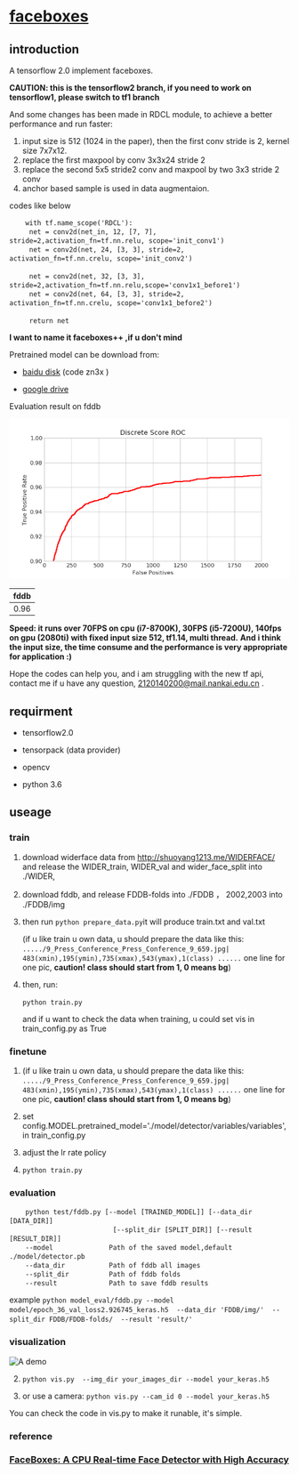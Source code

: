 # [faceboxes](https://arxiv.org/abs/1708.05234)

## introduction

A tensorflow 2.0 implement faceboxes. 

 **CAUTION: this is the tensorflow2 branch, 
 if you need to work on tensorflow1, 
 please switch to tf1 branch**
 
 
And some changes has been made in RDCL module, 
to achieve a better performance and run faster:
 
   1. input size is 512 (1024 in the paper), then the first conv stride is 2, kernel size 7x7x12.
   2. replace the first maxpool by conv 3x3x24 stride 2
   3. replace the second 5x5 stride2 conv and maxpool by two 3x3 stride 2 conv
   4. anchor based sample is used in data augmentaion.
   
   
   codes like below
   ```
       with tf.name_scope('RDCL'):
        net = conv2d(net_in, 12, [7, 7], stride=2,activation_fn=tf.nn.relu, scope='init_conv1')
        net = conv2d(net, 24, [3, 3], stride=2, activation_fn=tf.nn.crelu, scope='init_conv2')
       
        net = conv2d(net, 32, [3, 3], stride=2,activation_fn=tf.nn.relu,scope='conv1x1_before1')
        net = conv2d(net, 64, [3, 3], stride=2, activation_fn=tf.nn.crelu, scope='conv1x1_before2')
        
        return net

   ```
**I want to name it faceboxes++ ,if u don't mind**


Pretrained model can be download from:

+ [baidu disk](https://pan.baidu.com/s/14glOjQYRxKL-QPPHl6HRRQ) (code zn3x )

+ [google drive](https://drive.google.com/open?id=1KO2PuHiBgQEY5uOyLGdFbxBlqPAosY-s)

Evaluation result on fddb

 ![fddb](https://github.com/610265158/faceboxes-tensorflow/blob/master/figures/Figure_1.png)

| fddb   |
| :------: | 
|  0.96 | 


 **Speed: it runs over 70FPS on cpu (i7-8700K), 30FPS (i5-7200U), 140fps on gpu (2080ti) with fixed input size 512, tf1.14, multi thread.**
 **And i think the input size, the time consume and the performance is very appropriate for application :)**
 
Hope the codes can help you, and i am struggling with the new tf api, contact me if u have any question,      2120140200@mail.nankai.edu.cn  .

## requirment

+ tensorflow2.0

+ tensorpack   (data provider)

+ opencv

+ python 3.6

## useage

### train
1. download widerface data from http://shuoyang1213.me/WIDERFACE/
and release the WIDER_train, WIDER_val and wider_face_split into ./WIDER, 
2. download fddb, and release FDDB-folds into ./FDDB ， 2002,2003 into ./FDDB/img
3. then run
   ```python prepare_data.py```it will produce train.txt and val.txt

    (if u like train u own data, u should prepare the data like this:
    `...../9_Press_Conference_Press_Conference_9_659.jpg| 483(xmin),195(ymin),735(xmax),543(ymax),1(class) ......` 
    one line for one pic, **caution! class should start from 1, 0 means bg**)

4. then, run:

    `python train.py`

    and if u want to check the data when training, u could set vis in train_config.py as True

    
### finetune
1.  (if u like train u own data, u should prepare the data like this:
    `...../9_Press_Conference_Press_Conference_9_659.jpg| 483(xmin),195(ymin),735(xmax),543(ymax),1(class) ......` 
    one line for one pic, **caution! class should start from 1, 0 means bg**)
    
2.  set config.MODEL.pretrained_model='./model/detector/variables/variables', in train_config.py

3.  adjust the lr rate policy

4. `python train.py`

### evaluation

```
    python test/fddb.py [--model [TRAINED_MODEL]] [--data_dir [DATA_DIR]]
                          [--split_dir [SPLIT_DIR]] [--result [RESULT_DIR]]
    --model              Path of the saved model,default ./model/detector.pb
    --data_dir           Path of fddb all images
    --split_dir          Path of fddb folds
    --result             Path to save fddb results
 ```
    
example `python model_eval/fddb.py --model model/epoch_36_val_loss2.926745_keras.h5 
                                    --data_dir 'FDDB/img/' 
                                    --split_dir FDDB/FDDB-folds/ 
                                    --result 'result/' `


### visualization
![A demo](https://github.com/610265158/faceboxes-tensorflow/blob/master/figures/example2.png)

2. `python vis.py  --img_dir your_images_dir --model your_keras.h5 `

3. or use a camera:
`python vis.py --cam_id 0 --model your_keras.h5`

You can check the code in vis.py to make it runable, it's simple.


### reference
### [FaceBoxes: A CPU Real-time Face Detector with High Accuracy](https://arxiv.org/abs/1708.05234)

